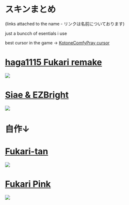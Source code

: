 # スキンまとめ
(links attached to the name - リンクは名前についております)

just a buncch of esentials i use

best cursor in the game → 
[KotoneComfyPray cursor](https://dl.dropboxusercontent.com/s/r78lbelm8mapzsm/KotoneComfyPray.zip)

# [haga1115 Fukari remake](https://dl.dropboxusercontent.com/s/sqz2vr3muce6kmt/haga%20remake.osk)
![](https://osu.ppy.sh/ss/17329907/7a7b)

# [Siae & EZBright](https://drive.google.com/uc?export=download&id=1XB45ajJuN_xG9LtzM0Wtou4HtK933Wyc)
![](https://osu.ppy.sh/ss/17329915/f8d6)

# 自作↓

# [Fukari-tan](https://dl.dropboxusercontent.com/s/wmgc60j85vvsl1c/Fukari-tan.osk)
![](https://osu.ppy.sh/ss/17103149/c064)

# [Fukari Pink](https://dl.dropboxusercontent.com/s/h6shw93yneae35g/Fukari%20Pink.osk)
![](https://osu.ppy.sh/ss/16544412/1d56)


